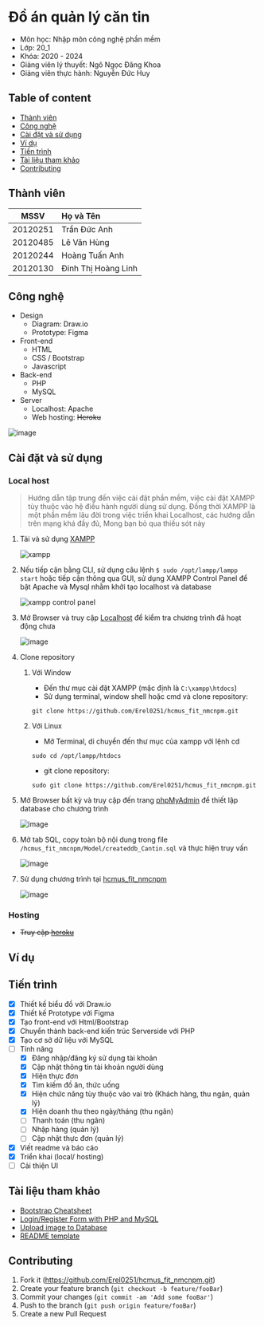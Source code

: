 # Đồ án quản lý căn tin
* Môn học: Nhập môn công nghệ phần mềm 
* Lớp: 20_1
* Khóa: 2020 - 2024
* Giảng viên lý thuyết: Ngô Ngọc Đăng Khoa
* Giảng viên thực hành: Nguyễn Đức Huy

<!-- TABLE OF CONTENT -->
## Table of content
- [Thành viên](#thành-viên)
- [Công nghệ](#công-nghệ)
- [Cài đặt và sử dụng](#cài-đặt-và-sử-dụng)
- [Ví dụ](#ví-dụ)
- [Tiến trình](#tiến-trình)
- [Tài liệu tham khảo](#tài-liệu-tham-khảo)
- [Contributing](#contributing)

<!-- MEMBER -->
## Thành viên

| MSSV      | Họ và Tên           |
|   :---:   |   :---              |
| 20120251  | Trần Đức Anh        | 
| 20120485  | Lê Văn Hùng         | 
| 20120244  | Hoàng Tuấn Anh      | 
| 20120130  | Đinh Thị Hoàng Linh | 

<!-- BUILD WITH -->
## Công nghệ

* Design
    - Diagram: Draw.io
    - Prototype: Figma
* Front-end
    - HTML
    - CSS / Bootstrap
    - Javascript
* Back-end
    - PHP
    - MySQL
* Server
    - Localhost: Apache
    - Web hosting: ~~Heroku~~

 ![image](https://user-images.githubusercontent.com/72942607/208275072-34d8215e-0ef1-42f3-9e55-ef447aab7030.png)

<!-- GETTING STARTED -->
## Cài đặt và sử dụng


<!-- LOCAL HOST -->
### Local host
> Hướng dẫn tập trung đến việc cài đặt phần mềm, việc cài đặt XAMPP tùy thuộc vào hệ điều hành người dùng sử dụng. Đồng thời XAMPP là một phần mềm lâu đời trong việc triển khai Localhost, các hướng dẫn trên mạng khá đầy đủ, Mong bạn bỏ qua thiếu sót này

1. Tải và sử dụng [XAMPP](https://www.apachefriends.org/download.html)

    ![xampp](https://user-images.githubusercontent.com/72942607/208273459-58d1cbc4-e088-4b2a-8293-d910fba35ab4.png)

2. Nếu tiếp cận bằng CLI, sử dụng câu lệnh `$ sudo /opt/lampp/lampp start` hoặc tiếp cận thông qua GUI, sử dụng XAMPP Control Panel để bật Apache và Mysql nhằm khởi tạo localhost và database

    ![xampp control panel](https://user-images.githubusercontent.com/72942607/208273677-533bd522-a64e-4864-bd52-72fa81418dc1.png)

3. Mở Browser và truy cập [Localhost](http://localhost/dashboard/) để kiểm tra chương trình đã hoạt động chưa

    ![image](https://user-images.githubusercontent.com/72942607/208277294-e729edce-f096-41b0-a912-12d830d296a0.png)

4. Clone repository
    1. Với Window
        - Đến thư mục cài đặt XAMPP (mặc định là `C:\xampp\htdocs`)
        - Sử dụng terminal, window shell hoặc cmd và clone repository: 
        ```
        git clone https://github.com/Erel0251/hcmus_fit_nmcnpm.git
        ``` 

    2. Với Linux
        - Mở Terminal, di chuyển đến thư mục của xampp với lệnh cd
        ```
        sudo cd /opt/lampp/htdocs
        ```
        - git clone repository:
        ```
        sudo git clone https://github.com/Erel0251/hcmus_fit_nmcnpm.git
        ```

5. Mở Browser bất kỳ và truy cập đến trang [phpMyAdmin](http://localhost/phpmyadmin/) để thiết lập database cho chương trình

    ![image](https://user-images.githubusercontent.com/72942607/208274907-499e9eab-abe2-4813-a508-5c8b8dbaafd0.png)

6. Mở tab SQL, copy toàn bộ nội dung trong file `/hcmus_fit_nmcnpm/Model/createddb_Cantin.sql` và thực hiện truy vấn

    ![image](https://user-images.githubusercontent.com/72942607/208276467-aaf5d33d-3c75-40ea-be94-c576267e6a82.png)

7. Sử dụng chương trình tại [hcmus_fit_nmcnpm](http://localhost/hcmus_fit_nmcnpm/)

    ![image](https://user-images.githubusercontent.com/72942607/208275072-34d8215e-0ef1-42f3-9e55-ef447aab7030.png)


<!-- HOSTING -->
### Hosting
-  ~~Truy cập [heroku](#)~~


<!-- EXAMPLE -->
## Ví dụ


<!-- ROADMAP -->
## Tiến trình
- [X] Thiết kế biểu đồ với Draw.io
- [X] Thiết kế Prototype với Figma
- [X] Tạo front-end với Html/Bootstrap
- [X] Chuyển thành back-end kiến trúc Serverside với PHP
- [X] Tạo cơ sở dữ liệu với MySQL
- [ ] Tính năng
    - [X] Đăng nhập/đăng ký sử dụng tài khoản
    - [X] Cập nhật thông tin tài khoản người dùng
    - [X] Hiện thực đơn
    - [X] Tìm kiếm đồ ăn, thức uống
    - [X] Hiện chức năng tùy thuộc vào vai trò (Khách hàng, thu ngân, quản lý)
    - [X] Hiện doanh thu theo ngày/tháng (thu ngân)
    - [ ] Thanh toán (thu ngân)
    - [ ] Nhập hàng (quản lý)
    - [ ] Cập nhật thực đơn (quản lý)
- [X] Viết readme và báo cáo
- [X] Triển khai (local/ hosting)
- [ ] Cải thiện UI

<!-- ACKNOWLEDGMENTS -->
## Tài liệu tham khảo
* [Bootstrap Cheatsheet](https://getbootstrap.com/docs/5.0/examples/cheatsheet/)
* [Login/Register Form with PHP and MySQL](https://www.youtube.com/watch?v=JDn6OAMnJwQ&list=PL2WFgdVk-usHxUamQzEKTNq36WSdQaXlz)
* [Upload image to Database](https://www.youtube.com/watch?v=onu3w8kqASU)
* [README template](https://www.readme-templates.com)


<!-- CONTRIBUTING -->
## Contributing

1. Fork it (<https://github.com/Erel0251/hcmus_fit_nmcnpm.git>)
2. Create your feature branch (`git checkout -b feature/fooBar`)
3. Commit your changes (`git commit -am 'Add some fooBar'`)
4. Push to the branch (`git push origin feature/fooBar`)
5. Create a new Pull Request


<!-- Markdown link & img dfn's -->

